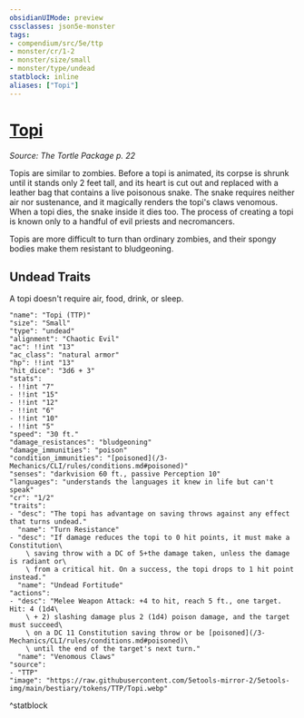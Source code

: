 ```yaml
---
obsidianUIMode: preview
cssclasses: json5e-monster
tags:
- compendium/src/5e/ttp
- monster/cr/1-2
- monster/size/small
- monster/type/undead
statblock: inline
aliases: ["Topi"]
---
```

# [Topi](3-Mechanics\CLI\bestiary\undead/topi-ttp.md)
*Source: The Tortle Package p. 22*  

Topis are similar to zombies. Before a topi is animated, its corpse is shrunk until it stands only 2 feet tall, and its heart is cut out and replaced with a leather bag that contains a live poisonous snake. The snake requires neither air nor sustenance, and it magically renders the topi's claws venomous. When a topi dies, the snake inside it dies too. The process of creating a topi is known only to a handful of evil priests and necromancers.

Topis are more difficult to turn than ordinary zombies, and their spongy bodies make them resistant to bludgeoning.

## Undead Traits

A topi doesn't require air, food, drink, or sleep.

```statblock
"name": "Topi (TTP)"
"size": "Small"
"type": "undead"
"alignment": "Chaotic Evil"
"ac": !!int "13"
"ac_class": "natural armor"
"hp": !!int "13"
"hit_dice": "3d6 + 3"
"stats":
- !!int "7"
- !!int "15"
- !!int "12"
- !!int "6"
- !!int "10"
- !!int "5"
"speed": "30 ft."
"damage_resistances": "bludgeoning"
"damage_immunities": "poison"
"condition_immunities": "[poisoned](/3-Mechanics/CLI/rules/conditions.md#poisoned)"
"senses": "darkvision 60 ft., passive Perception 10"
"languages": "understands the languages it knew in life but can't speak"
"cr": "1/2"
"traits":
- "desc": "The topi has advantage on saving throws against any effect that turns undead."
  "name": "Turn Resistance"
- "desc": "If damage reduces the topi to 0 hit points, it must make a Constitution\
    \ saving throw with a DC of 5+the damage taken, unless the damage is radiant or\
    \ from a critical hit. On a success, the topi drops to 1 hit point instead."
  "name": "Undead Fortitude"
"actions":
- "desc": "Melee Weapon Attack: +4 to hit, reach 5 ft., one target. Hit: 4 (1d4\
    \ + 2) slashing damage plus 2 (1d4) poison damage, and the target must succeed\
    \ on a DC 11 Constitution saving throw or be [poisoned](/3-Mechanics/CLI/rules/conditions.md#poisoned)\
    \ until the end of the target's next turn."
  "name": "Venomous Claws"
"source":
- "TTP"
"image": "https://raw.githubusercontent.com/5etools-mirror-2/5etools-img/main/bestiary/tokens/TTP/Topi.webp"
```
^statblock